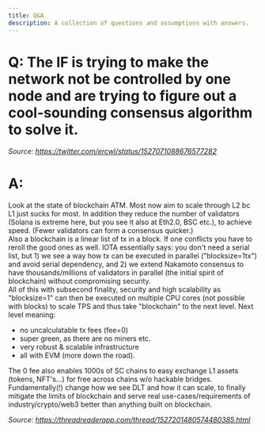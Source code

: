 ```yaml
---
title: Q&A
description: A collection of questions and assumptions with answers.
---
```


# Q: The IF is trying to make the network not be controlled by one node and are trying to figure out a cool-sounding consensus algorithm to solve it.
_Source: https://twitter.com/ercwl/status/1527071088676577282_

# A:
Look at the state of blockchain ATM. Most now aim to scale through L2 bc L1 just sucks for most. In addition they reduce the number of validators (Solana is extreme here, but you see it also at Eth2.0, BSC etc.), to achieve speed. (Fewer validators can form a consensus quicker.)  
Also a blockchain is a linear list of tx in a block. If one conflicts you have to reroll the good ones as well. IOTA essentially says: you don't need a serial list, but 1) we see a way how tx can be executed  in parallel ("blocksize=1tx") and avoid serial dependency, and 2) we extend Nakamoto consensus to have thousands/millions of validators in parallel (the initial spirit of blockchain) without compromising security.  
All of this with subsecond finality, security and high scalability as "blocksize=1" can then be executed on multiple CPU cores (not possible with blocks) to scale TPS and thus take "blockchain" to the next level.
Next level meaning:
- no uncalculatable tx fees (fee=0)
- super green, as there are no miners etc.
- very robust & scalable infrastructure
- all with EVM (more down the road).

The 0 fee also enables 1000s of SC chains to easy exchange L1 assets (tokens, NFT's...) for free across chains w/o hackable bridges. 
Fundamentally(!) change how we see DLT and how it can scale, to finally mitigate the limits of blockchain and serve real use-cases/requirements of industry/crypto/web3 better than anything built on blockchain.

_Source: https://threadreaderapp.com/thread/1527201480574480385.html_

## 
